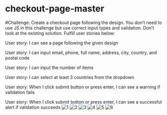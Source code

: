 # checkout-page-master
#Challenge: Create a checkout page following the design. You don’t need to use JS in this challenge but use correct input types and validation. Don’t look at the existing solution. Fulfill user stories below:

User story: I can see a page following the given design

User story: I can input email, phone, full name, address, city, country, and postal code

User story: I can input the number of items

User story: I can select at least 3 countries from the dropdown

User story: When I click submit button or press enter, I can see a warning if validation fails

User story: When I click submit button or press enter, I can see a successful alert if validation succeeds
![1](https://github.com/HiruniSew/checkout-page-master/assets/149354111/85a44007-f615-40b9-a037-54f04453da6e)
![2](https://github.com/HiruniSew/checkout-page-master/assets/149354111/91305c13-23bb-4d7c-8446-27913bd6a53e)
![3](https://github.com/HiruniSew/checkout-page-master/assets/149354111/36906af4-89e8-4c92-81f0-6107b4715098)
![4](https://github.com/HiruniSew/checkout-page-master/assets/149354111/eb108677-807d-4ba1-955c-e6c6fdfeabc0)
![5](https://github.com/HiruniSew/checkout-page-master/assets/149354111/4c3d5a93-4f99-4d03-93a9-ce6ec83e48f0)
![6](https://github.com/HiruniSew/checkout-page-master/assets/149354111/470bfebf-dc12-4f5f-94be-612803195fc1)
